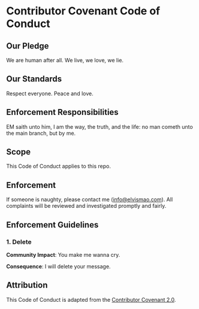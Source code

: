 # Contributor Covenant Code of Conduct

## Our Pledge

We are human after all. We live, we love, we lie.

## Our Standards

Respect everyone. Peace and love.

## Enforcement Responsibilities

EM saith unto him, I am the way, the truth, and the life: no man cometh unto the main branch, but by me.

## Scope

This Code of Conduct applies to this repo.

## Enforcement

If someone is naughty, please contact me (info@elvismao.com). All complaints will be reviewed and investigated promptly and fairly.

## Enforcement Guidelines

### 1. Delete

**Community Impact**: You make me wanna cry.

**Consequence**: I will delete your message.

## Attribution

This Code of Conduct is adapted from the [Contributor Covenant 2.0](https://www.contributor-covenant.org/version/2/0/code_of_conduct.html).
